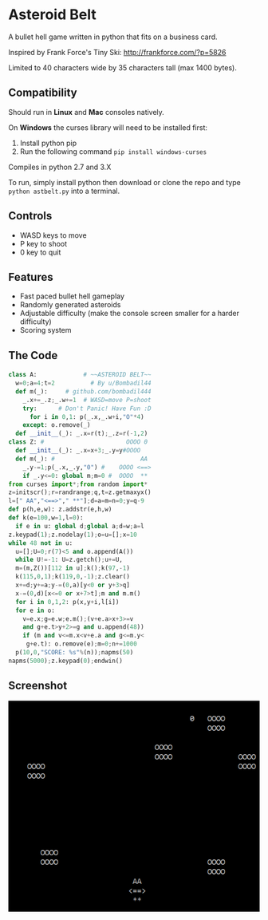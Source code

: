# Asteroid Belt

A bullet hell game written in python that fits on a business card.

Inspired by Frank Force's Tiny Ski: http://frankforce.com/?p=5826

Limited to 40 characters wide by 35 characters tall (max 1400 bytes).

## Compatibility
Should run in **Linux** and **Mac** consoles natively.

On **Windows** the curses library will need to be installed first:
1) Install python pip 
2) Run the following command `pip install windows-curses`

Compiles in python 2.7 and 3.X

To run, simply install python then download or clone the repo and type `python astbelt.py` into a terminal.

## Controls
* WASD keys to move
* P key to shoot
* 0 key to quit

## Features
* Fast paced bullet hell gameplay
* Randomly generated asteroids
* Adjustable difficulty (make the console screen smaller for a harder difficulty)
* Scoring system

## The Code
```python
class A:             # ~~ASTEROID BELT~~
  w=0;a=4;t=2          # By u/Bombadil44
  def m(_):     # github.com/bombadil444
    _.x+=_.z;_.w+=1  # WASD=move P=shoot
    try:      # Don't Panic! Have Fun :D
      for i in 0,1: p(_.x,_.w+i,"O"*4)
    except: o.remove(_)
  def __init__(_): _.x=r(t);_.z=r(-1,2)
class Z: #                       OOOO 0
  def __init__(_): _.x=x+3;_.y=y#OOOO
  def m(_): #                        AA
    _.y-=1;p(_.x,_.y,"0") #    OOOO <==>
    if _.y<=0: global m;m=0 #  OOOO  **
from curses import*;from random import*
z=initscr();r=randrange;q,t=z.getmaxyx()
l=[" AA","<==>"," **"];d=a=m=n=0;y=q-9
def p(h,e,w): z.addstr(e,h,w)
def k(e=100,w=1,l=0):
  if e in u: global d;global a;d=w;a=l
z.keypad(1);z.nodelay(1);o=u=[];x=10
while 48 not in u:
  u=[];U=0;r(7)<5 and o.append(A())
  while U!=-1: U=z.getch();u+=U,
  m=(m,Z())[112 in u];k();k(97,-1)
  k(115,0,1);k(119,0,-1);z.clear()
  x+=d;y+=a;y-=(0,a)[y<0 or y+3>q]
  x-=(0,d)[x<=0 or x+7>t];m and m.m()
  for i in 0,1,2: p(x,y+i,l[i])
  for e in o:
    v=e.x;g=e.w;e.m();(v+e.a>x+3>=v
    and g+e.t>y+2>=g and u.append(48))
    if (m and v<=m.x<v+e.a and g<=m.y<
     g+e.t): o.remove(e);m=0;n+=1000
  p(10,0,"SCORE: %s"%(n));napms(50)
napms(5000);z.keypad(0);endwin()
```

## Screenshot
![alt text](https://github.com/bombadil444/asteroid_belt/blob/master/screenshot.png "Asteroids Everywhere!")
